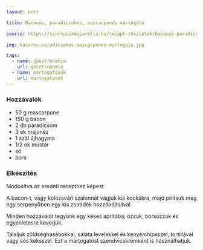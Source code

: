 ```yaml
---
layout: post

title: Baconös, paradicsomos, mascarponés mártogató

source: https://szarvasimozzarella.hu/recept-reszletek/baconos-paradicsomos-mascarpones-martogatos

img: baconos-paradicsomos-mascarpones-martogato.jpg

tags:
  - name: gasztronómia
    url: gasztronomia
  - name: mártogatósok
    url: martogatosok
---
```


### Hozzávalók
 - 50 g mascarpone
 - 150 g bacon
 - 2 db paradicsom 
 - 3 ek majonéz
 - 1 szál újhagyma
 - 1/2 ek mustár
 - só
 - bors


### Elkészítés
Módosítva az eredeti recepthez képest

A bacon-t, vagy kolozsvári szalonnát vágjuk kis kockákra, majd pirítsuk meg egy 
serpenyőben egy kis zsiradék hozzáadásával.

Minden hozzávalót tegyünk egy késes aprítóba, ózzuk, borsozzuk és egyenletesre
keverjük.

Tálaljuk zöldséghasábokkal, saláta levelekkel és kenyérchipsszel, tortillával 
vagy sós keksszel. Ezt a mártogatóst szendvicskrémként is használhatjuk.
